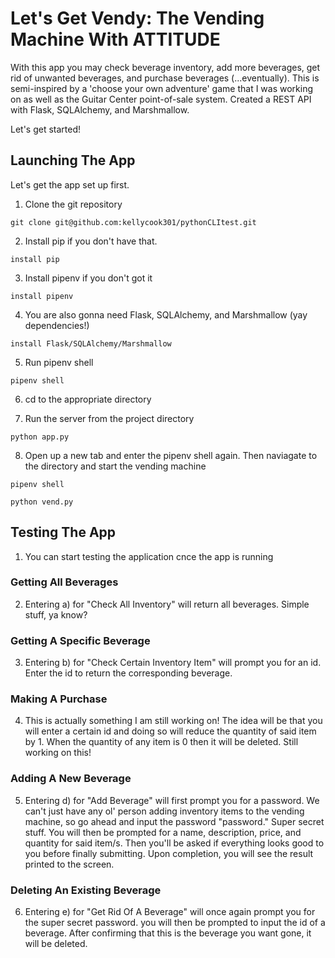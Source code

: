 
# Let's Get Vendy: The Vending Machine With ATTITUDE

With this app you may check beverage inventory, add more beverages, get rid of unwanted beverages, and purchase beverages (...eventually). This is semi-inspired by a 'choose your own adventure' game that I was working on as well as the Guitar Center point-of-sale system.
Created a REST API with Flask, SQLAlchemy, and Marshmallow.

Let's get started!

## Launching The App

Let's get the app set up first.

1. Clone the git repository
```
git clone git@github.com:kellycook301/pythonCLItest.git
```

2. Install pip if you don't have that.
```
install pip
```

3. Install pipenv if you don't got it
```
install pipenv
```

4. You are also gonna need Flask, SQLAlchemy, and Marshmallow (yay dependencies!)
```
install Flask/SQLAlchemy/Marshmallow
```

5. Run pipenv shell
```
pipenv shell
```

6. cd to the appropriate directory

7. Run the server from the project directory
```
python app.py
```

8. Open up a new tab and enter the pipenv shell again. Then naviagate to the directory and start the vending machine
```
pipenv shell
```

```
python vend.py
```

## Testing The App

1. You can start testing the application cnce the app is running

### Getting All Beverages

2. Entering a) for "Check All Inventory" will return all beverages. Simple stuff, ya know?

### Getting A Specific Beverage

3. Entering b) for "Check Certain Inventory Item" will prompt you for an id. Enter the id to return the corresponding beverage.

### Making A Purchase

4. This is actually something I am still working on! The idea will be that you will enter a certain id and doing so will reduce the quantity of said item by 1. When the quantity of any item is 0 then it will be deleted. Still working on this!

### Adding A New Beverage

5. Entering d) for "Add Beverage" will first prompt you for a password. We can't just have any ol' person adding inventory items to the vending machine, so go ahead and input the password "password." Super secret stuff. You will then be prompted for a name, description, price, and quantity for said item/s. Then you'll be asked if everything looks good to you before finally submitting. Upon completion, you will see the result printed to the screen.

### Deleting An Existing Beverage

6. Entering e) for "Get Rid Of A Beverage" will once again prompt you for the super secret password. you will then be prompted to input the id of a beverage. After confirming that this is the beverage you want gone, it will be deleted.

